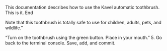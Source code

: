 
This documentation describes how to use the Kavel automatic 
toothbrush. This is it. End

Note that this toothbrush is totally safe to 
use for children, adults, pets, and wildlife.”

“Turn 
on the toothbrush using the green button. Place in your mouth.” 
5. Go back to the terminal console. Save, add, and commit. 